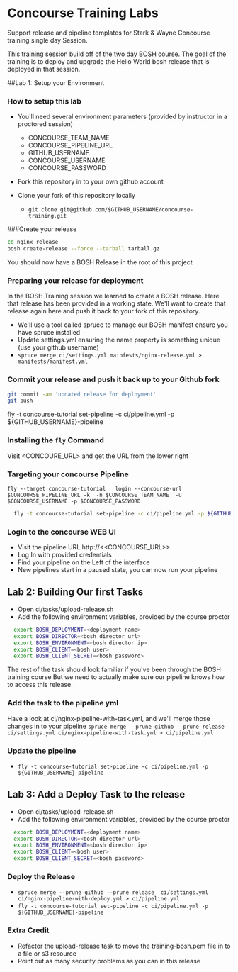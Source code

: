 # Concourse Training Labs
Support release and pipeline templates for Stark &amp; Wayne Concourse training single day Session.

This training session build off of the two day BOSH course.  The goal of the training is to deploy and
upgrade the Hello World bosh release that is deployed in that session.


##Lab 1: Setup your Environment
### How to setup this lab
* You'll need several environment parameters (provided by instructor in a proctored session)
  * CONCOURSE_TEAM_NAME
  * CONCOURSE_PIPELINE_URL
  * GITHUB_USERNAME
  * CONCOURSE_USERNAME
  * CONCOURSE_PASSWORD

* Fork this repository in to your own github account
* Clone your fork of this repository locally
  * `git clone git@github.com/$GITHUB_USERNAME/concourse-training.git`


###Create your release
  ```bash
  cd nginx_release
  bosh create-release --force --tarball tarball.gz
  ```
  You should now have a BOSH Release in the root of this project

### Preparing your release for deployment
In the BOSH Training session we learned to create a BOSH release. Here that release has been provided in a
working state.  We'll want to create that release again here and push it back to your fork of this repository.
  * We'll use a tool called spruce to manage our BOSH manifest ensure you have spruce installed
  * Update settings.yml ensuring the name property is something unique (use your github username)
  * `spruce merge ci/settings.yml mainfests/nginx-release.yml > manifests/manifest.yml`

### Commit your release and push it back up to your Github fork
```bash
git commit -am 'updated release for deployment'
git push
```
fly -t concourse-tutorial set-pipeline -c ci/pipeline.yml -p ${GITHUB_USERNAME}-pipeline

### Installing the `fly` Command
Visit <CONCOURE_URL> and get the URL from the lower right

### Targeting your concourse Pipeline
```
fly --target concourse-tutorial   login --concourse-url $CONCOURSE_PIPELINE_URL -k  -n $CONCOURSE_TEAM_NAME  -u $CONCOURSE_USERNAME -p $CONCOURSE_PASSWORD
```

```bash
  fly -t concourse-tutorial set-pipeline -c ci/pipeline.yml -p ${GITHUB_USERNAME}-pipeline
```

### Login to the concourse WEB UI
* Visit the pipeline URL http://<<CONCOURSE_URL>>
* Log In with provided credentials
* Find your pipeline on the Left of the interface
* New pipelines start in a paused state, you can now run your pipeline

## Lab 2: Building Our first Tasks
* Open ci/tasks/upload-release.sh
* Add the following environment variables, provided by the course proctor

```bash
  export BOSH_DEPLOYMENT=<deployment name>
  export BOSH_DIRECTOR=<bosh director url>
  export BOSH_ENVIRONMENT=<bosh director ip>
  export BOSH_CLIENT=<bosh user>
  export BOSH_CLIENT_SECRET=<bosh password>
```
The rest of the task should look familiar if you've been through the BOSH training course
But we need to actually make sure our pipeline knows how to access this release.

### Add the task to the pipeline yml
Have a look at ci/nginx-pipeline-with-task.yml, and we'll merge those changes in to your pipeline
`spruce merge --prune github --prune release  ci/settings.yml ci/nginx-pipeline-with-task.yml > ci/pipeline.yml`

### Update the pipeline
* `fly -t concourse-tutorial set-pipeline -c ci/pipeline.yml -p ${GITHUB_USERNAME}-pipeline`

## Lab 3: Add a Deploy Task to the release
* Open ci/tasks/upload-release.sh
* Add the following environment variables, provided by the course proctor

```bash
  export BOSH_DEPLOYMENT=<deployment name>
  export BOSH_DIRECTOR=<bosh director url>
  export BOSH_ENVIRONMENT=<bosh director ip>
  export BOSH_CLIENT=<bosh user>
  export BOSH_CLIENT_SECRET=<bosh password>
```
### Deploy the Release
* `spruce merge --prune github --prune release  ci/settings.yml ci/nginx-pipeline-with-deploy.yml > ci/pipeline.yml`
* `fly -t concourse-tutorial set-pipeline -c ci/pipeline.yml -p ${GITHUB_USERNAME}-pipeline`



### Extra Credit
* Refactor the upload-release task to move the training-bosh.pem file in to a file
or s3 resource
* Point out as many security problems as you can in this release
